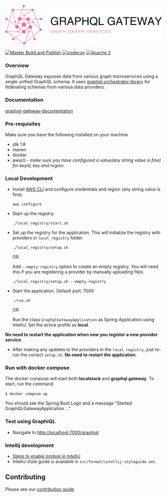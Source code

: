 <div align="center">

  ![graphql-gateway](./logo.png)

</div>

[![ Master Build and Publish](https://github.com/graph-quilt/graphql-gateway-java/actions/workflows/master.yml/badge.svg?branch=master&event=push)](https://github.com/graph-quilt/graphql-gateway-java/actions/workflows/master.yml)
[![codecov](https://codecov.io/gh/graph-quilt/graphql-gateway-java/branch/master/graph/badge.svg?token=G392PV1BAI)](https://codecov.io/gh/graph-quilt/graphql-gateway-java) 
[![Apache 2](http://img.shields.io/badge/license-Apache%202-brightgreen.svg)](http://www.apache.org/licenses/LICENSE-2.0)

### Overview

GraphQL Gateway exposes data from various graph microservices using a single unified GraphQL schema.
It uses [graphql orchestrator library](https://github.com/graph-quilt/graphql-orchestrator-java) for federating schemas from 
various data providers.  

### Documentation
[graphql-gateway-documentation](https://graph-quilt.github.io/graphql-orchestrator-java/) <br/>


### Pre-requisites

Make sure you have the following installed on your machine

* jdk 1.8
* maven
* docker
* awscli - _make sure you have configured a value(any string value is fine) for keyid, key and region._

### Local Development

* Install [AWS CLI](https://docs.aws.amazon.com/cli/latest/userguide/install-cliv2-mac.html#cliv2-mac-install-cmd) 
and configure credentials and region (any string value is fine).
    ```
    aws configure
    ```
    
* Start up the registry
    ```
    ./local_registry/start.sh
    ```
  
* Set up the registry for the application. This will initialize the registry with providers in `local_registry` folder.
    ```
    ./local_registry/setup.sh
    ```
    OR
     
    Add `--empty-registry` option to create an empty registry. You will need this if you are registering a provider by 
    manually uploading files. 
    ```
    ./local_registry/setup.sh --empty-registry
    ```
    
* Start the application. Default port: 7000

    ```
    ./run.sh
    ```
    OR 
   
    Run the class `GraphqlGatewayApplication` as Spring Application using IntelliJ. Set the active profile as **local**.
    
**No need to restart the application when new you register a new provider service**.

* After making any updates to the providers in the `local_registry`, just re-run the correct `setup.sh`. 
**No need to restart the application**.

### Run with docker compose

The docker compose will start both **localstack** and **graphql gateway**.  To start, run the command

`$ docker compose up`

You should see the Spring Boot Logo and a message "Started GraphQLGatewayApplication ..."
  
### Test using GraphiQL

* Navigate to [http://localhost:7000/graphiql](http://localhost:7000/graphiql) 

### Intellij development

* [Steps to enable lombok in IntelliJ](https://www.baeldung.com/lombok-ide)
* IntelliJ style guide is available in `src/format/intellij-styleguide.xml`. 

## Contributing

Please see our [contribution guide](.github/CONTRIBUTING.md)

